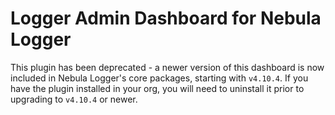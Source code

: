 # Logger Admin Dashboard for Nebula Logger

This plugin has been deprecated - a newer version of this dashboard is now included in Nebula Logger's core packages, starting with `v4.10.4`. If you have the plugin installed in your org, you will need to uninstall it prior to upgrading to `v4.10.4` or newer.
